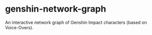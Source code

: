 # genshin-network-graph
An interactive network graph of Genshin Impact characters (based on Voice-Overs).
